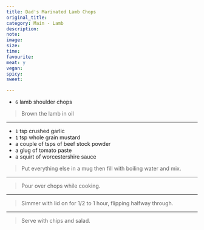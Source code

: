 ```yaml
---
title: Dad's Marinated Lamb Chops
original_title:
category: Main - Lamb
description:
note:
image:
size:
time:
favourite:
meat: y
vegan:
spicy:
sweet:

---
```


* `6` lamb shoulder chops

>Brown the lamb in oil

---

* `1` tsp crushed garlic
* `1` tsp whole grain mustard
* a couple of tsps of beef stock powder
* a glug of tomato paste
* a squirt of worcestershire sauce

>Put everything else in a mug then fill with boiling water and mix.

---

>Pour over chops while cooking.

---

>Simmer with lid on for 1/2 to 1 hour, flipping halfway through.

---

>Serve with chips and salad.
